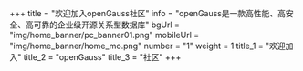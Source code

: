 +++
title = "欢迎加入openGauss社区"
info = "openGauss是一款高性能、高安全、高可靠的企业级开源关系型数据库"
bgUrl = "img/home_banner/pc_banner01.png"
mobileUrl = "img/home_banner/home_mo.png"
number = "1"
weight =  1
title_1 = "欢迎加入"
title_2 = "openGauss"
title_3 = "社区"
+++